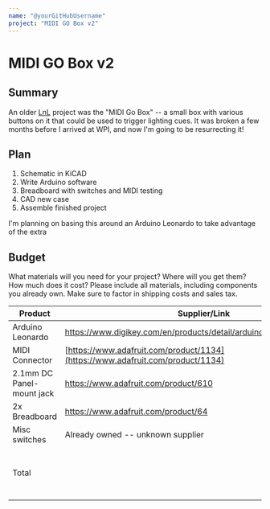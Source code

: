 ```yaml
---
name: "@yourGitHubUsername"
project: "MIDI GO Box v2"
---
```


# MIDI GO Box v2

## Summary

An older [LnL](https://lnl.wpi.edu) project was the "MIDI Go Box" -- a small box with various buttons on it that could be used to trigger lighting cues. It was broken a few months before I arrived at WPI, and now I'm going to be resurrecting it!

## Plan

1. Schematic in KiCAD
2. Write Arduino software
3. Breadboard with switches and MIDI testing
4. CAD new case
5. Assemble finished project

I'm planning on basing this around an Arduino Leonardo to take advantage of the extra

## Budget

What materials will you need for your project? Where will you get them? How much does it cost? Please include all materials, including components you already own. Make sure to factor in shipping costs and sales tax.

| Product         | Supplier/Link                         | Cost   |
| --------------- | ------------------------------------- | ------ |
| Arduino Leonardo | https://www.digikey.com/en/products/detail/arduino/A000057/3476353 | $24.90  |
| MIDI Connector | [https://www.adafruit.com/product/1134](https://www.adafruit.com/product/1134)  | $1.75 |
| 2.1mm DC Panel-mount jack | https://www.adafruit.com/product/610 | $2.95 |
| 2x Breadboard | https://www.adafruit.com/product/64 | $9 |
| Misc switches | Already owned -- unknown supplier | Unknown
| Total           |                                       | $38.6 + additional materials as I need them |
